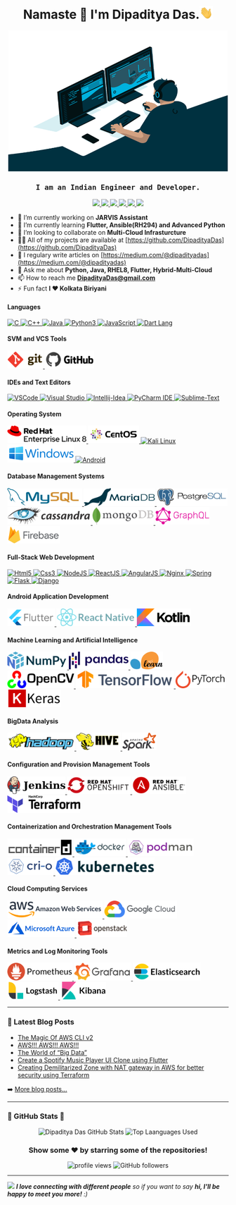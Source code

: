 <h1 align="center">Namaste 🙏 I'm Dipaditya Das.<img src="https://github.com/DipadityaDas/DipadityaDas/raw/master/img/wave.gif" width="6%"></h1>
<p align="center"><img alt="GIF" src="https://github.com/DipadityaDas/DipadityaDas/raw/master/img/code.gif" width="500" height="320"/></p>
<h3 align="center"><samp>I am an Indian Engineer and Developer.</samp></h3>

<div align="center">

[ <img src="https://img.icons8.com/color/100/000000/medium-logo.svg"    width="30"> ](https://dipadityadas.medium.com/)
[ <img src="https://img.icons8.com/fluent/100/000000/twitter.svg"       width="30"> ](https://twitter.com/dipadityadas)
[ <img src="https://img.icons8.com/fluent/100/000000/linkedin.svg"      width="30"> ](https://linkedin.com/in/DipadityaDas)
[ <img src="https://img.icons8.com/fluent/100/000000/facebook-new.svg"  width="30"> ](https://www.facebook.com/dipaditya.das)
[ <img src="https://img.icons8.com/fluent/100/000000/instagram-new.svg" width="30"> ](https://instagram.com/dipaditya_das/)
[ <img src="https://img.icons8.com/fluent/100/000000/gmail--v2.svg"     width="30"> ](mailto:DipadityaDas@gmail.com)

</div>

- 🔭 I’m currently working on **JARVIS Assistant**
- 🌱 I’m currently learning **Flutter, Ansible(RH294) and Advanced Python**
- 👯 I’m looking to collaborate on **Multi-Cloud Infrasturcture**
- 👨‍💻 All of my projects are available at [https://github.com/DipadityaDas](https://github.com/DipadityaDas)
- 📝 I regulary write articles on [https://medium.com/@dipadityadas](https://medium.com/@dipadityadas)
- 💬 Ask me about **Python, Java, RHEL8, Flutter, Hybrid-Multi-Cloud**
- 📫 How to reach me **DipadityaDas@gmail.com**
- ⚡ Fun fact **I ❤ Kolkata Biriyani**

#### Languages

[ <img height="40" title="C"             alt="C"          src="https://img.icons8.com/color/100/000000/c-programming.svg"       /> ](https://isocpp.org/)
[ <img height="40" title="C++"           alt="C++"        src="https://img.icons8.com/color/100/000000/c-plus-plus-logo.svg"    /> ](https://isocpp.org/)
[ <img height="40" title="Java"          alt="Java"       src="https://img.icons8.com/color/100/000000/java-coffee-cup-logo.svg"/> ](https://www.oracle.com/java/technologies/)
[ <img height="40" title="Python3"       alt="Python3"    src="https://img.icons8.com/color/100/000000/python.svg"              /> ](https://www.python.org/)
[ <img height="40" title="JavaScript"    alt="JavaScript" src="https://img.icons8.com/color/100/000000/javascript.svg"          /> ](https://www.javascript.com/)
[ <img height="40" title="Dart Language" alt="Dart Lang"  src="https://img.icons8.com/color/100/000000/dart.svg"                /> ](https://dart.dev/)

#### SVM and VCS Tools

[ <img height="40" title="Git"    alt="Git"    src="https://github.com/DipadityaDas/DipadityaDas/raw/master/img/git.svg"   /> ](https://git-scm.com/)
[ <img height="40" title="GitHub" alt="GitHub" src="https://github.com/DipadityaDas/DipadityaDas/raw/master/img/github.svg"/> ](https://github.com/)

#### IDEs and Text Editors

[ <img height="40" title="Visual Studio Code" alt="VSCode"        src="https://img.icons8.com/fluent/100/000000/visual-studio-code-2019.svg"/> ](https://code.visualstudio.com/)
[ <img height="40" title="Visual Studio"      alt="Visual Studio" src="https://img.icons8.com/fluent/100/000000/visual-studio-2019.svg"     /> ](https://visualstudio.microsoft.com/vs/)
[ <img height="40" title="Intellij IDEA"      alt="Intellij-Idea" src="https://img.icons8.com/color/100/000000/intellij-idea.svg"           /> ](https://www.jetbrains.com/idea/)
[ <img height="40" title="PyCharm IDE"        alt="PyCharm IDE"   src="https://img.icons8.com/color/100/000000/pycharm.svg"                 /> ](https://www.jetbrains.com/pycharm/)
[ <img height="40" title="Sublime Text"       alt="Sublime-Text"  src="https://img.icons8.com/fluent/100/000000/sublime-text.svg"           /> ](https://www.sublimetext.com/)

#### Operating System

[ <img height="40" title="Red Hat Linux 8" alt="Red Hat Linux" src="https://github.com/DipadityaDas/DipadityaDas/raw/master/img/RHEL8.svg"  /> ](https://www.redhat.com/en/technologies/linux-platforms/enterprise-linux)
[ <img height="40" title="CentOS 8"        alt="CentOS 8"      src="https://github.com/DipadityaDas/DipadityaDas/raw/master/img/centos.svg" /> ](https://www.centos.org/)
[ <img height="40" title="Kali Linux"      alt="Kali Linux"    src="https://img.icons8.com/color/100/000000/kali-linux.svg"                 /> ](https://www.kali.org/)
[ <img height="40" title="Windows 10"      alt="Windows 10"    src="https://github.com/DipadityaDas/DipadityaDas/raw/master/img/Windows.svg"/> ](https://www.microsoft.com/en-in/windows)
[ <img height="40" title="Android OS"      alt="Android"       src="https://img.icons8.com/fluent/100/000000/android-os.svg"                /> ](https://www.android.com/intl/en_in/)

#### Database Management Systems

[ <img height="40" title="MySQL"      alt="MySQL"      src="https://github.com/DipadityaDas/DipadityaDas/raw/master/img/mysql.svg"     /> ](https://www.mysql.com/)
[ <img height="40" title="MariaDB"    alt="MariaDB"    src="https://github.com/DipadityaDas/DipadityaDas/raw/master/img/mariadb.svg"   /> ](https://mariadb.org/)
[ <img height="40" title="PostgreSQL" alt="PostgreSQL" src="https://github.com/DipadityaDas/DipadityaDas/raw/master/img/postgresql.svg"/> ](https://www.postgresql.org/)
[ <img height="40" title="Cassandra"  alt="Cassandra"  src="https://github.com/DipadityaDas/DipadityaDas/raw/master/img/cassandra.svg" /> ](https://cassandra.apache.org/)
[ <img height="40" title="MongoDB"    alt="MongoDB"    src="https://github.com/DipadityaDas/DipadityaDas/raw/master/img/mongodb.svg"   /> ](https://www.mongodb.com/)
[ <img height="40" title="GraphQL"    alt="GraphQL"    src="https://github.com/DipadityaDas/DipadityaDas/raw/master/img/graphql.svg"   /> ](https://graphql.org/)
[ <img height="40" title="Firebase"   alt="Firebase"   src="https://github.com/DipadityaDas/DipadityaDas/raw/master/img/firebase.svg"  /> ](https://firebase.google.com/)

#### Full-Stack Web Development

[ <img height="40" title="HTML5"     alt="Html5"     src="https://img.icons8.com/color/100/000000/html-5.svg"                    /> ](https://developer.mozilla.org/en-US/docs/Web/Guide/HTML/HTML5)
[ <img height="40" title="CSS3"      alt="Css3"      src="https://img.icons8.com/color/100/000000/css3.svg"                      /> ](https://developer.mozilla.org/en-US/docs/Archive/CSS3)
[ <img height="40" title="NodeJS"    alt="NodeJS"    src="https://img.icons8.com/color/100/000000/nodejs.svg"                    /> ](https://nodejs.org/en/)
[ <img height="40" title="ReactJS"   alt="ReactJS"   src="https://www.vectorlogo.zone/logos/reactjs/reactjs-ar21.svg"            /> ](https://reactjs.org/)
[ <img height="40" title="AngularJS" alt="AngularJS" src="https://www.vectorlogo.zone/logos/angular/angular-ar21.svg"            /> ](https://angularjs.org/)
[ <img height="40" title="Nginx"     alt="Nginx"     src="https://www.vectorlogo.zone/logos/nginx/nginx-ar21.svg"                /> ](https://www.nginx.com/)
[ <img height="40" title="Springio"  alt="Spring"    src="https://www.vectorlogo.zone/logos/springio/springio-ar21.svg"          /> ](https://spring.io/)
[ <img height="40" title="Flask"     alt="Flask"     src="https://www.vectorlogo.zone/logos/pocoo_flask/pocoo_flask-ar21.svg"    /> ](https://palletsprojects.com/p/flask/)
[ <img height="40" title="Django"    alt="Django"    src="https://www.vectorlogo.zone/logos/djangoproject/djangoproject-ar21.svg"/> ](https://www.djangoproject.com/)

#### Android Application Development

[ <img height="40" title="Flutter"      alt="Flutter"      src="https://github.com/DipadityaDas/DipadityaDas/raw/master/img/flutter.svg"/> ](https://flutter.dev/)
[ <img height="40" title="React Native" alt="React Native" src="https://github.com/DipadityaDas/DipadityaDas/raw/master/img/react.svg"  /> ](https://reactnative.dev/)
[ <img height="40" title="Kotlin"       alt="Kotlin"       src="https://github.com/DipadityaDas/DipadityaDas/raw/master/img/kotlin.svg" /> ](https://kotlinlang.org/)

#### Machine Learning and Artificial Intelligence

[ <img height="40" title="NumPy"        alt="NumPy"        src="https://github.com/DipadityaDas/DipadityaDas/raw/master/img/numpy.svg"     /> ](https://numpy.org/)
[ <img height="40" title="Pandas"       alt="Pandas"       src="https://github.com/DipadityaDas/DipadityaDas/raw/master/img/pandas.svg"    /> ](https://pandas.pydata.org/)
[ <img height="40" title="Scikit-Learn" alt="Scikit-Learn" src="https://github.com/DipadityaDas/DipadityaDas/raw/master/img/scikit.svg"    /> ](https://scikit-learn.org/stable/)
[ <img height="40" title="OpenCV"       alt="OpenCV"       src="https://github.com/DipadityaDas/DipadityaDas/raw/master/img/opencv.svg"    /> ](https://opencv.org/)
[ <img height="40" title="TensorFlow"   alt="Tensorflow"   src="https://github.com/DipadityaDas/DipadityaDas/raw/master/img/tensorflow.svg"/> ](https://www.tensorflow.org/)
[ <img height="40" title="PyTorch"      alt="PyTorch"      src="https://github.com/DipadityaDas/DipadityaDas/raw/master/img/pytorch.svg"   /> ](https://pytorch.org/)
[ <img height="40" title="Keras"        alt="Keras"        src="https://github.com/DipadityaDas/DipadityaDas/raw/master/img/keras.svg"     /> ](https://keras.io/)

#### BigData Analysis

[ <img height="40" title="Apache Hadoop" alt="Apache Hadoop" src="https://github.com/DipadityaDas/DipadityaDas/raw/master/img/hadoop.svg"/> ](https://hadoop.apache.org/)
[ <img height="40" title="Apache Hive"   alt="Apache Hive"   src="https://github.com/DipadityaDas/DipadityaDas/raw/master/img/hive.svg"  /> ](https://hive.apache.org/)
[ <img height="40" title="Apache Spark"  alt="Apache Spark"  src="https://github.com/DipadityaDas/DipadityaDas/raw/master/img/spark.svg" /> ](https://spark.apache.org/)

#### Configuration and Provision Management Tools

[ <img height="40" title="Jenkins"   alt="Jenkins"   src="https://github.com/DipadityaDas/DipadityaDas/raw/master/img/jenkins.svg"  /> ](https://www.jenkins.io/)
[ <img height="40" title="OpenShift" alt="OpenShift" src="https://github.com/DipadityaDas/DipadityaDas/raw/master/img/openshift.svg"/> ](https://www.openshift.com/)
[ <img height="40" title="Ansible"   alt="Ansible"   src="https://github.com/DipadityaDas/DipadityaDas/raw/master/img/ansible.svg"  /> ](https://www.ansible.com/)
[ <img height="40" title="Terraform" alt="Terraform" src="https://github.com/DipadityaDas/DipadityaDas/raw/master/img/terraform.svg"/> ](https://www.terraform.io/)

#### Containerization and Orchestration Management Tools

[ <img height="40" title="Containerd" alt="Containerd" src="https://github.com/DipadityaDas/DipadityaDas/raw/master/img/containerd.svg"/> ](https://containerd.io/)
[ <img height="40" title="Docker"     alt="Docker"     src="https://github.com/DipadityaDas/DipadityaDas/raw/master/img/docker.svg"    /> ](https://www.docker.com/)
[ <img height="40" title="Podman"     alt="Podman"     src="https://github.com/DipadityaDas/DipadityaDas/raw/master/img/podman.svg"    /> ](https://podman.io/)
[ <img height="40" title="Cri-O"      alt="Cri-O"      src="https://github.com/DipadityaDas/DipadityaDas/raw/master/img/crio.svg"      /> ](https://cri-o.io/)
[ <img height="40" title="Kubernetes" alt="Kubernetes" src="https://github.com/DipadityaDas/DipadityaDas/raw/master/img/kubernetes.svg"/> ](https://kubernetes.io/)

#### Cloud Computing Services

[ <img height="40" title="Amazon Web Service"    alt="AWS"       src="https://github.com/DipadityaDas/DipadityaDas/raw/master/img/aws.svg"      /> ](https://aws.amazon.com/)
[ <img height="40" title="Google Cloud Platform" alt="GCP"       src="https://github.com/DipadityaDas/DipadityaDas/raw/master/img/gcp.svg"      /> ]()
[ <img height="40" title="Microsoft Azure"       alt="Azure"     src="https://github.com/DipadityaDas/DipadityaDas/raw/master/img/azure.svg"    /> ]()
[ <img height="40" title="Openstack"             alt="Openstack" src="https://github.com/DipadityaDas/DipadityaDas/raw/master/img/openstack.svg"/> ]()

#### Metrics and Log Monitoring Tools

[ <img height="40" title="Prometheus"    alt="Prometheus"    src="https://github.com/DipadityaDas/DipadityaDas/raw/master/img/prometheus.svg"   /> ]()
[ <img height="40" title="Grafana"       alt="Grafana"       src="https://github.com/DipadityaDas/DipadityaDas/raw/master/img/grafana.svg"      /> ]()
[ <img height="40" title="ElasticSearch" alt="Elasticsearch" src="https://github.com/DipadityaDas/DipadityaDas/raw/master/img/elasticsearch.svg"/> ]()
[ <img height="40" title="Logstash"      alt="Logstash"      src="https://github.com/DipadityaDas/DipadityaDas/raw/master/img/logstash.svg"     /> ]()
[ <img height="40" title="Kibana"        alt="Kibana"        src="https://github.com/DipadityaDas/DipadityaDas/raw/master/img/kibana.svg"       /> ]()

---

### 📕 Latest Blog Posts

<!-- BLOG-POST-LIST:START -->
- [The Magic Of AWS CLI v2](https://medium.com/@dipadityadas/the-magic-of-aws-cli-v2-2b51df40c522?source=rss-78dbd39bd990------2)
- [AWS!!! AWS!!! AWS!!!](https://medium.com/@dipadityadas/aws-aws-aws-8b5396a7730c?source=rss-78dbd39bd990------2)
- [The World of “Big Data”](https://medium.com/@dipadityadas/the-world-of-big-data-e738fe725c93?source=rss-78dbd39bd990------2)
- [Create a Spotify Music Player UI Clone using Flutter](https://medium.com/@dipadityadas/create-a-spotify-music-player-ui-clone-using-flutter-46a6e4633e69?source=rss-78dbd39bd990------2)
- [Creating Demilitarized Zone with NAT gateway in AWS for better security using Terraform](https://medium.com/@dipadityadas/creating-demilitarized-zone-with-nat-gateway-in-aws-for-better-security-using-terraform-5b78df29849?source=rss-78dbd39bd990------2)
<!-- BLOG-POST-LIST:END -->

➡️ [More blog posts...](https://dipadityadas.medium.com/)

---

### 🚀 GitHub Stats 🚀

<div align="center">
<img alt="Dipaditya Das GitHub Stats" src="https://github-readme-stats-5i0uvjfd7.vercel.app/api?username=dipadityadas&theme=radical&hide=prs&show_icons=true&hide_border=true&include_all_commits=true&cache_seconds=60&text_color=a9fef7&icon_color=f8d847"/>
<img alt="Top Laanguages Used" src="https://github-readme-stats.dipadityadas.vercel.app/api/top-langs/?username=dipadityadas&layout=compact&theme=radical&hide_border=true&cache_seconds=1800&langs_count=8">
</div>
<div align="center">

### Show some ❤️ by starring some of the repositories!

<img src="https://gpvc.arturio.dev/dipadityadas" alt="profile views"/>  <img alt="GitHub followers" src="https://img.shields.io/github/followers/dipadityadas?style=social"/> 

</div>

---

<img src="https://media.giphy.com/media/LnQjpWaON8nhr21vNW/giphy.gif" width="60"> <em><b>I love connecting with different people</b> so if you want to say <b>hi, I'll be happy to meet you more!</b> :)</em>

